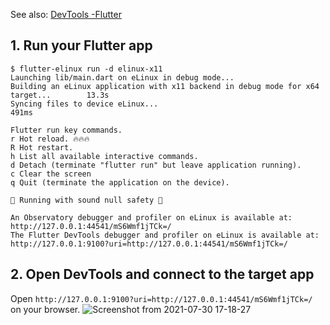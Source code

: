See also: [DevTools -Flutter](https://flutter.dev/docs/development/tools/devtools)

## 1. Run your Flutter app

```
$ flutter-elinux run -d elinux-x11
Launching lib/main.dart on eLinux in debug mode...
Building an eLinux application with x11 backend in debug mode for x64 target...        13.3s
Syncing files to device eLinux...                                        491ms

Flutter run key commands.
r Hot reload. 🔥🔥🔥
R Hot restart.
h List all available interactive commands.
d Detach (terminate "flutter run" but leave application running).
c Clear the screen
q Quit (terminate the application on the device).

💪 Running with sound null safety 💪

An Observatory debugger and profiler on eLinux is available at:
http://127.0.0.1:44541/mS6Wmf1jTCk=/
The Flutter DevTools debugger and profiler on eLinux is available at:
http://127.0.0.1:9100?uri=http://127.0.0.1:44541/mS6Wmf1jTCk=/
```

## 2. Open DevTools and connect to the target app
Open `http://127.0.0.1:9100?uri=http://127.0.0.1:44541/mS6Wmf1jTCk=/` on your browser.
![Screenshot from 2021-07-30 17-18-27](https://user-images.githubusercontent.com/62131389/127624155-bad79120-8ab6-4704-acbe-e0e1c50ab566.png)
